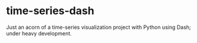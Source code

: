 # time-series-dash
Just an acorn of a time-series visualization project with Python using Dash; under heavy development.
